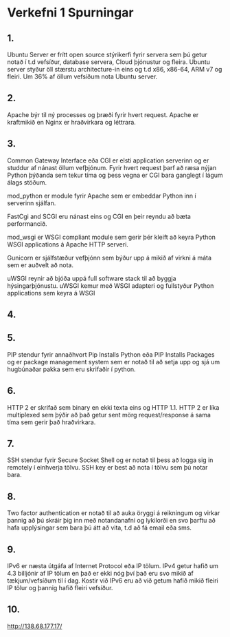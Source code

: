 # Verkefni 1 Spurningar

## 1. 
Ubuntu Server er frítt open source stýrikerfi fyrir servera sem þú getur notað í t.d vefsíður, database servera, Cloud þjónustur og fleira. Ubuntu server styður öll stærstu architecture-in eins og t.d  x86, x86-64, ARM v7 og fleiri. Um 36% af öllum vefsíðum nota Ubuntu server.

## 2. 
Apache býr til ný processes og þræði fyrir hvert request. Apache er kraftmikið en Nginx er hraðvirkara og léttrara.

## 3.
Common Gateway Interface eða CGI er elsti application serverinn og er studdur af nánast öllum vefþjónum. Fyrir hvert request þarf að ræsa nýjan Python þýðanda sem tekur tíma og þess vegna er CGI bara ganglegt í lágum álags stöðum.

mod_python er module fyrir Apache sem er embeddar Python inn í serverinn sjálfan.

FastCgi and SCGI eru nánast eins og CGI en þeir reyndu að bæta performancið.

mod_wsgi er WSGI compliant module sem gerir þér kleift að keyra Python WSGI applications á Apache HTTP serveri.

Gunicorn er sjálfstæður vefþjónn sem býður upp á mikið af virkni á máta sem er auðvelt að nota.

uWSGI reynir að bjóða uppá full software stack til að byggja hýsingarþjónustu. uWSGI kemur með WSGI adapteri og fullstyður Python applications sem keyra á WSGI

## 4.

## 5. 
PIP stendur fyrir annaðhvort Pip Installs Python eða PIP Installs Packages og er package management system sem er notað til að setja upp og sjá um hugbúnaðar pakka sem eru skrifaðir í python.

## 6. 
HTTP 2 er skrifað sem binary en ekki texta eins og HTTP 1.1. HTTP 2 er líka multiplexed sem þýðir að það getur sent mörg request/response á sama tíma sem gerir það hraðvirkara.

## 7. 
SSH stendur fyrir Secure Socket Shell og er notað til þess að logga sig in remotely í einhverja tölvu. SSH key er best að nota í tölvu sem þú notar bara.

## 8. 
Two factor authentication er notað til að auka öryggi á reikningum og virkar þannig að þú skráir þig inn með notandanafni og lykilorði en svo þarftu að hafa upplýsingar sem bara þú átt að vita, t.d að fá email eða sms.

## 9. 
IPv6 er næsta útgáfa af Internet Protocol eða IP tölum. IPv4 getur hafið um 4.3 billjónir af IP tölum en það er ekki nóg því það eru svo mikið af tækjum/vefsíðum til í dag. Kostir við IPv6 eru að við getum hafið mikið fleiri IP tölur og þannig hafið fleiri vefsíður.

## 10.
http://138.68.177.17/
